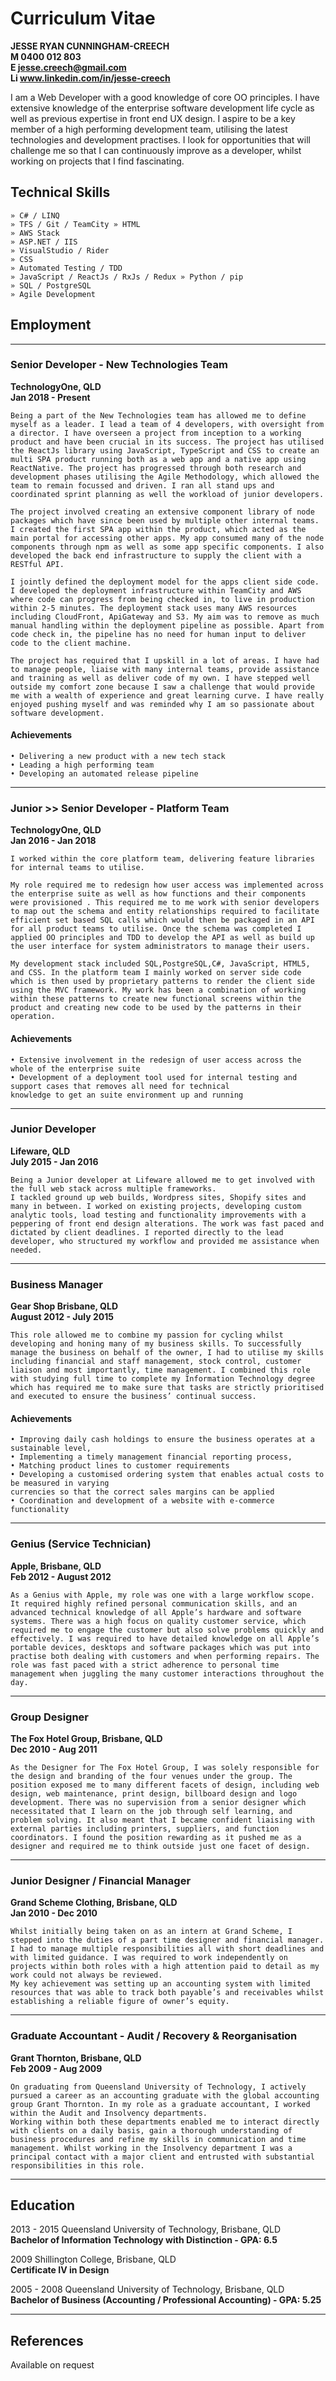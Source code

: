 # Curriculum Vitae

**JESSE RYAN CUNNINGHAM-CREECH  
M  0400 012 803  
E  jesse.creech@gmail.com  
Li  www.linkedin.com/in/jesse-creech**

I am a Web Developer with a good knowledge of core OO principles. I have extensive knowledge of the enterprise software development life cycle as well as previous expertise in front end UX design. I aspire to be a key member of a high performing development team, utilising the latest technologies and development practises. I look for opportunities that will challenge me so that I can continuously improve as a developer, whilst working on projects that I find fascinating.

## Technical Skills

```
» C# / LINQ
» TFS / Git / TeamCity » HTML
» AWS Stack
» ASP.NET / IIS
» VisualStudio / Rider
» CSS
» Automated Testing / TDD
» JavaScript / ReactJs / RxJs / Redux » Python / pip
» SQL / PostgreSQL
» Agile Development
```

## Employment
***
### Senior Developer - New Technologies Team

**TechnologyOne, QLD  
Jan 2018 - Present**

```
Being a part of the New Technologies team has allowed me to define myself as a leader. I lead a team of 4 developers, with oversight from a director. I have overseen a project from inception to a working product and have been crucial in its success. The project has utilised the ReactJs library using JavaScript, TypeScript and CSS to create an multi SPA product running both as a web app and a native app using ReactNative. The project has progressed through both research and development phases utilising the Agile Methodology, which allowed the team to remain focussed and driven. I ran all stand ups and coordinated sprint planning as well the workload of junior developers.

The project involved creating an extensive component library of node packages which have since been used by multiple other internal teams. I created the first SPA app within the product, which acted as the main portal for accessing other apps. My app consumed many of the node components through npm as well as some app specific components. I also developed the back end infrastructure to supply the client with a RESTful API.

I jointly defined the deployment model for the apps client side code. I developed the deployment infrastructure within TeamCity and AWS where code can progress from being checked in, to live in production within 2-5 minutes. The deployment stack uses many AWS resources including CloudFront, ApiGateway and S3. My aim was to remove as much manual handling within the deployment pipeline as possible. Apart from code check in, the pipeline has no need for human input to deliver code to the client machine.

The project has required that I upskill in a lot of areas. I have had to manage people, liaise with many internal teams, provide assistance and training as well as deliver code of my own. I have stepped well outside my comfort zone because I saw a challenge that would provide me with a wealth of experience and great learning curve. I have really enjoyed pushing myself and was reminded why I am so passionate about software development. 
```

#### Achievements

```
• Delivering a new product with a new tech stack
• Leading a high performing team
• Developing an automated release pipeline
```

***

### Junior >> Senior Developer - Platform Team

**TechnologyOne, QLD  
Jan 2016 - Jan 2018**

```
I worked within the core platform team, delivering feature libraries for internal teams to utilise.

My role required me to redesign how user access was implemented across the enterprise suite as well as how functions and their components were provisioned . This required me to me work with senior developers to map out the schema and entity relationships required to facilitate efficient set based SQL calls which would then be packaged in an API for all product teams to utilise. Once the schema was completed I applied OO principles and TDD to develop the API as well as build up the user interface for system administrators to manage their users.

My development stack included SQL,PostgreSQL,C#, JavaScript, HTML5, and CSS. In the platform team I mainly worked on server side code which is then used by proprietary patterns to render the client side using the MVC framework. My work has been a combination of working within these patterns to create new functional screens within the product and creating new code to be used by the patterns in their operation.
```

#### Achievements

```
• Extensive involvement in the redesign of user access across the whole of the enterprise suite
• Development of a deployment tool used for internal testing and support cases that removes all need for technical
knowledge to get an suite environment up and running
```

***

### Junior Developer

**Lifeware, QLD  
July 2015 - Jan 2016**

```
Being a Junior developer at Lifeware allowed me to get involved with the full web stack across multiple frameworks.
I tackled ground up web builds, Wordpress sites, Shopify sites and many in between. I worked on existing projects, developing custom analytic tools, load testing and functionality improvements with a peppering of front end design alterations. The work was fast paced and dictated by client deadlines. I reported directly to the lead developer, who structured my workflow and provided me assistance when needed.
```

***

### Business Manager

**Gear Shop Brisbane, QLD  
August 2012 - July 2015**

```
This role allowed me to combine my passion for cycling whilst developing and honing many of my business skills. To successfully manage the business on behalf of the owner, I had to utilise my skills including financial and staff management, stock control, customer liaison and most importantly, time management. I combined this role with studying full time to complete my Information Technology degree which has required me to make sure that tasks are strictly prioritised and executed to ensure the business’ continual success.
```

#### Achievements

```
• Improving daily cash holdings to ensure the business operates at a sustainable level,
• Implementing a timely management financial reporting process,
• Matching product lines to customer requirements
• Developing a customised ordering system that enables actual costs to be measured in varying
currencies so that the correct sales margins can be applied
• Coordination and development of a website with e-commerce functionality
```

***

### Genius (Service Technician)

**Apple, Brisbane, QLD  
Feb 2012 - August 2012**

```
As a Genius with Apple, my role was one with a large workflow scope. It required highly refined personal communication skills, and an advanced technical knowledge of all Apple’s hardware and software systems. There was a high focus on quality customer service, which required me to engage the customer but also solve problems quickly and effectively. I was required to have detailed knowledge on all Apple’s portable devices, desktops and software packages which was put into practise both dealing with customers and when performing repairs. The role was fast paced with a strict adherence to personal time management when juggling the many customer interactions throughout the day.
```

***

### Group Designer

**The Fox Hotel Group, Brisbane, QLD  
Dec 2010 - Aug 2011**

```
As the Designer for The Fox Hotel Group, I was solely responsible for the design and branding of the four venues under the group. The position exposed me to many different facets of design, including web design, web maintenance, print design, billboard design and logo development. There was no supervision from a senior designer which necessitated that I learn on the job through self learning, and problem solving. It also meant that I became confident liaising with external parties including printers, suppliers, and function coordinators. I found the position rewarding as it pushed me as a designer and required me to think outside just one facet of design.
```

***

### Junior Designer / Financial Manager

**Grand Scheme Clothing, Brisbane, QLD  
Jan 2010 - Dec 2010**

```
Whilst initially being taken on as an intern at Grand Scheme, I stepped into the duties of a part time designer and financial manager. I had to manage multiple responsibilities all with short deadlines and with limited guidance. I was required to work independently on projects within both roles with a high attention paid to detail as my work could not always be reviewed.
My key achievement was setting up an accounting system with limited resources that was able to track both payable’s and receivables whilst establishing a reliable figure of owner’s equity.
```

***

### Graduate Accountant - Audit / Recovery & Reorganisation

**Grant Thornton, Brisbane, QLD  
Feb 2009 - Aug 2009**

```
On graduating from Queensland University of Technology, I actively pursued a career as an accounting graduate with the global accounting group Grant Thornton. In my role as a graduate accountant, I worked within the Audit and Insolvency departments.
Working within both these departments enabled me to interact directly with clients on a daily basis, gain a thorough understanding of business procedures and refine my skills in communication and time management. Whilst working in the Insolvency department I was a principal contact with a major client and entrusted with substantial responsibilities in this role.
```

***

## Education

2013 - 2015
Queensland University of Technology, Brisbane, QLD  
**Bachelor of Information Technology with Distinction - GPA: 6.5**

2009
Shillington College, Brisbane, QLD  
**Certificate IV in Design**

2005 - 2008
Queensland University of Technology, Brisbane, QLD  
**Bachelor of Business (Accounting / Professional Accounting) - GPA: 5.25**

***

## References   
Available on request
